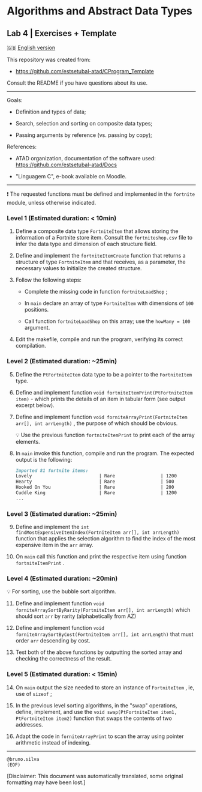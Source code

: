 # Algorithms and Abstract Data Types

## Lab 4 \| Exercises + Template

🇬🇧 [English version](README_en.md)

This repository was created from:

- <https://github.com/estsetubal-atad/CProgram_Template>

Consult the README if you have questions about its use.

------------------------------------------------------------------------

Goals:

- Definition and types of data;

- Search, selection and sorting on composite data types;

- Passing arguments by reference (vs. passing by copy);

References:

- ATAD organization, documentation of the software used: <https://github.com/estsetubal-atad/Docs>

- "Linguagem C", e-book available on Moodle.

------------------------------------------------------------------------

❗ The requested functions must be defined and implemented in the `fortnite` module, unless otherwise indicated.

### Level 1 (Estimated duration: &lt; 10min)

1.  Define a composite data type `FortniteItem` that allows storing the information of a Fortnite store item. Consult the `fortniteshop.csv` file to infer the data type and dimension of each structure field.

2.  Define and implement the `fortniteItemCreate` function that returns a structure of type `FortniteItem` and that receives, as a parameter, the necessary values to initialize the created structure.

3.  Follow the following steps:

    - Complete the missing code in function `fortniteLoadShop` ;

    - In `main` declare an array of type `FortniteItem` with dimensions of `100` positions.

    - Call function `fortniteLoadShop` on this array; use the `howMany = 100` argument.

4.  Edit the makefile, compile and run the program, verifying its correct compilation.

### Level 2 (Estimated duration: ~25min)

5.  Define the `PtFortniteItem` data type to be a pointer to the `FortniteItem` type.

6.  Define and implement function `void fortniteItemPrint(PtFortniteItem item)` - which prints the details of an item in tabular form (see output excerpt below).

7.  Define and implement function `void forniteArrayPrint(FortniteItem arr[], int arrLength)` , the purpose of which should be obvious.

    💡 Use the previous function `fortniteItemPrint` to print each of the array elements.

8.  In `main` invoke this function, compile and run the program. The expected output is the following:

    ``` markdown
    Imported 81 fortnite items: 
    Lovely                         | Rare                 | 1200 
    Hearty                         | Rare                 | 500 
    Hooked On You                  | Rare                 | 200 
    Cuddle King                    | Rare                 | 1200 
    ...
    ```

### Level 3 (Estimated duration: ~25min)

9.  Define and implement the `int findMostExpensiveItemIndex(FortniteItem arr[], int arrLength)` function that applies the selection algorithm to find the index of the most expensive item in the `arr` array.

10. On `main` call this function and print the respective item using function `fortniteItemPrint` .

### Level 4 (Estimated duration: ~20min)

💡 For sorting, use the bubble sort algorithm.

11. Define and implement function `void forniteArraySortByRarity(FortniteItem arr[], int arrLength)` which should sort `arr` by rarity (alphabetically from AZ)

12. Define and implement function `void forniteArraySortByCost(FortniteItem arr[], int arrLength)` that must order `arr` descending by cost.

13. Test both of the above functions by outputting the sorted array and checking the correctness of the result.

### Level 5 (Estimated duration: &lt; 15min)

14. On `main` output the size needed to store an instance of `FortniteItem` , ie, use of `sizeof` ;

15. In the previous level sorting algorithms, in the "swap" operations, define, implement, and use the `void swap(PtFortniteItem item1, PtFortniteItem item2)` function that swaps the contents of two addresses.

16. Adapt the code in `forniteArrayPrint` to scan the array using pointer arithmetic instead of indexing.

------------------------------------------------------------------------

``` markdown
@bruno.silva
(EOF)
```

\[Disclaimer: This document was automatically translated, some original formatting may have been lost.\]
